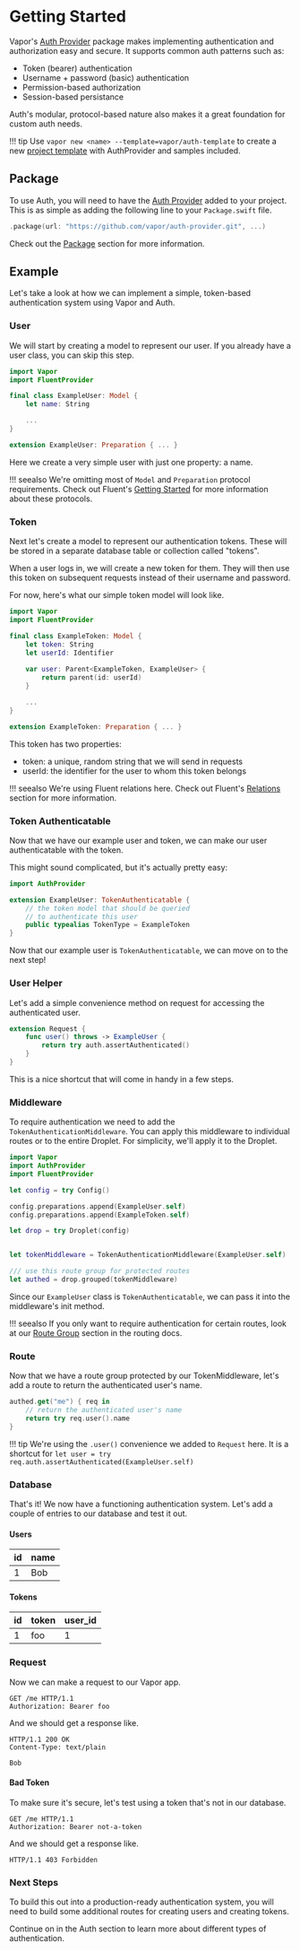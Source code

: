 # Getting Started

Vapor's [Auth Provider](https://github.com/vapor/auth-provider) package makes implementing authentication and 
authorization easy and secure. It supports common auth patterns such as:

- Token (bearer) authentication
- Username + password (basic) authentication
- Permission-based authorization
- Session-based persistance 

Auth's modular, protocol-based nature also makes it a great foundation for custom auth needs.

!!! tip
    Use `vapor new <name> --template=vapor/auth-template` to create a new [project template](https://github.com/vapor/auth-template) with AuthProvider and samples included.

## Package

To use Auth, you will need to have the [Auth Provider](https://github.com/vapor/auth-provider) added to your project.
This is as simple as adding the following line to your `Package.swift` file.

```swift
.package(url: "https://github.com/vapor/auth-provider.git", ...)
```

Check out the [Package](package.md) section for more information.

## Example

Let's take a look at how we can implement a simple, token-based authentication system using Vapor and Auth.


### User

We will start by creating a model to represent our user. If you already have a user class, you can skip this step.

```swift
import Vapor
import FluentProvider

final class ExampleUser: Model {
    let name: String

    ...
}

extension ExampleUser: Preparation { ... }
```

Here we create a very simple user with just one property: a name.

!!! seealso
	We're omitting most of `Model` and `Preparation` protocol requirements. Check out Fluent's 
	[Getting Started](../fluent/getting-started.md) for more information about these protocols.


### Token

Next let's create a model to represent our authentication tokens. These will be stored in a separate database
table or collection called "tokens".

When a user logs in, we will create a new token for them. They will then use this token on subsequent requests
instead of their username and password. 

For now, here's what our simple token model will look like.

```swift
import Vapor
import FluentProvider

final class ExampleToken: Model {
    let token: String
    let userId: Identifier
    
    var user: Parent<ExampleToken, ExampleUser> {
        return parent(id: userId)
    }

    ...
}

extension ExampleToken: Preparation { ... }
```

This token has two properties:

- token: a unique, random string that we will send in requests
- userId: the identifier for the user to whom this token belongs

!!! seealso
	We're using Fluent relations here. Check out Fluent's  [Relations](../fluent/relations.md)
	section for more information.

### Token Authenticatable

Now that we have our example user and token, we can make our user authenticatable with the token.

This might sound complicated, but it's actually pretty easy:

```swift
import AuthProvider

extension ExampleUser: TokenAuthenticatable {
    // the token model that should be queried
    // to authenticate this user
    public typealias TokenType = ExampleToken
}

```

Now that our example user is `TokenAuthenticatable`, we can move on to the next step!

### User Helper

Let's add a simple convenience method on request for accessing the authenticated user.

```swift
extension Request {
    func user() throws -> ExampleUser {
        return try auth.assertAuthenticated()
    }
}
```

This is a nice shortcut that will come in handy in a few steps.

### Middleware

To require authentication we need to add the `TokenAuthenticationMiddleware`. You can apply this middleware
to individual routes or to the entire Droplet. For simplicity, we'll apply it to the Droplet.

```swift
import Vapor
import AuthProvider
import FluentProvider

let config = try Config()

config.preparations.append(ExampleUser.self)
config.preparations.append(ExampleToken.self)

let drop = try Droplet(config)


let tokenMiddleware = TokenAuthenticationMiddleware(ExampleUser.self)

/// use this route group for protected routes
let authed = drop.grouped(tokenMiddleware)
```

Since our `ExampleUser` class is `TokenAuthenticatable`, we can pass it into the middleware's init method.

!!! seealso
	If you only want to require authentication for certain routes, look at our 
	[Route Group](../routing/group.md) section in the routing docs.

### Route

Now that we have a route group protected by our TokenMiddleware, let's add a route to
return the authenticated user's name.

```swift
authed.get("me") { req in
    // return the authenticated user's name
    return try req.user().name
}
```

!!! tip
	We're using the `.user()` convenience we added to `Request` here. It is a shortcut
	for `let user = try req.auth.assertAuthenticated(ExampleUser.self)` 


### Database

That's it! We now have a functioning authentication system. Let's add a couple of entries
to our database and test it out.

#### Users

| id | name |
|----|------|
| 1  | Bob  |

#### Tokens

| id | token | user_id |
|----|-------|---------|
| 1  | foo   | 1       |

### Request

Now we can make a request to our Vapor app.

```http
GET /me HTTP/1.1
Authorization: Bearer foo
```

And we should get a response like.

```http
HTTP/1.1 200 OK
Content-Type: text/plain

Bob
```

#### Bad Token

To make sure it's secure, let's test using a token that's not in our database.

```http
GET /me HTTP/1.1
Authorization: Bearer not-a-token
```

And we should get a response like.

```http
HTTP/1.1 403 Forbidden
```

### Next Steps

To build this out into a production-ready authentication system, you will need to build some
additional routes for creating users and creating tokens. 

Continue on in the Auth section to learn more about different types of authentication.

